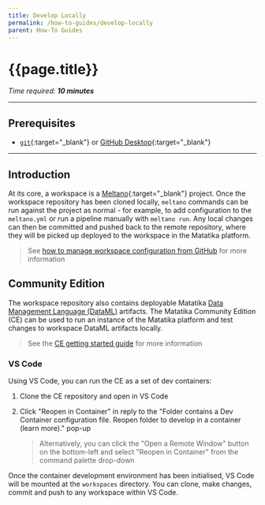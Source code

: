 ```yaml
---
title: Develop Locally
permalink: /how-to-guides/develop-locally
parent: How-To Guides
---
```


# {{page.title}}

*Time required: **10 minutes***

---

## Prerequisites
- [`git`](https://github.com/git-guides/install-git){:target="_blank"} or [GitHub Desktop](https://desktop.github.com/){:target="_blank"}

---

## Introduction
At its core, a workspace is a [Meltano](https://meltano.com/){:target="_blank"}
 project. Once the workspace repository has been cloned locally, `meltano` commands can be run against the project as normal - for example, to add configuration to the `meltano.yml` or run a pipeline manually with `meltano run`. Any local changes can then be committed and pushed back to the remote repository, where they will be picked up deployed to the workspace in the Matatika platform.

> See [how to manage workspace configuration from GitHub]({{site.baseurl}}/how-to-guides/manage-workspaces/managing-config-from-github) for more information

## Community Edition
The workspace repository also contains deployable Matatika [Data Management Language (DataML)]({{site.baseurl}}/dataml) artifacts. The Matatika Community Edition (CE) can be used to run an instance of the Matatika platform and test changes to workspace DataML artifacts locally.

> See the [CE getting started guide]({{site.baseurl}}/getting-started/community-edition) for more information

### VS Code
Using VS Code, you can run the CE as a set of dev containers:

1. Clone the CE repository and open in VS Code
1. Click "Reopen in Container" in reply to the "Folder contains a Dev Container configuration file. Reopen folder to develop in a container (learn more)." pop-up

    > Alternatively, you can click the "Open a Remote Window" button on the bottom-left and select "Reopen in Container" from the command palette drop-down

Once the container development environment has been initialised, VS Code will be mounted at the `workspaces` directory. You can clone, make changes, commit and push to any workspace within VS Code.
